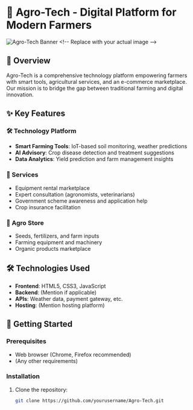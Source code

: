 # 🌱 Agro-Tech - Digital Platform for Modern Farmers

![Agro-Tech Banner]([https://example.com/path/to/banner-image.jpg](https://images.unsplash.com/photo-1620200423727-8127f75d7f53?q=80&w=2070&auto=format&fit=crop&ixlib=rb-4.0.3&ixid=M3wxMjA3fDB8MHxwaG90by1wYWdlfHx8fGVufDB8fHx8fA%3D%3D)) <!-- Replace with your actual image -->

## 📌 Overview
Agro-Tech is a comprehensive technology platform empowering farmers with smart tools, agricultural services, and an e-commerce marketplace. Our mission is to bridge the gap between traditional farming and digital innovation.

## ✨ Key Features

### 🛠️ Technology Platform
- **Smart Farming Tools**: IoT-based soil monitoring, weather predictions
- **AI Advisory**: Crop disease detection and treatment suggestions
- **Data Analytics**: Yield prediction and farm management insights

### 🚜 Services
- Equipment rental marketplace
- Expert consultation (agronomists, veterinarians)
- Government scheme awareness and application help
- Crop insurance facilitation

### 🛒 Agro Store
- Seeds, fertilizers, and farm inputs
- Farming equipment and machinery
- Organic products marketplace

## 🛠️ Technologies Used
- **Frontend**: HTML5, CSS3, JavaScript
- **Backend**: (Mention if applicable)
- **APIs**: Weather data, payment gateway, etc.
- **Hosting**: (Mention hosting platform)

## 🚀 Getting Started

### Prerequisites
- Web browser (Chrome, Firefox recommended)
- (Any other requirements)

### Installation
1. Clone the repository:
   ```bash
   git clone https://github.com/yourusername/Agro-Tech.git
